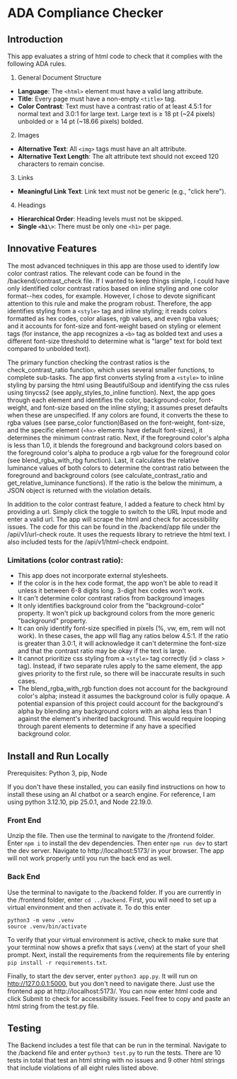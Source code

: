 # ADA Compliance Checker
## Introduction
This app evaluates a string of html code to check that it complies with the following ADA rules.

1. General Document Structure
* **Language**: The `<html>` element must have a valid lang attribute.
* **Title**: Every page must have a non-empty `<title>` tag.
* **Color Contrast**: Text must have a contrast ratio of at least 4.5:1 for normal text and
3.0:1 for large text. Large text is ≥ 18 pt (~24 pixels) unbolded or ≥ 14 pt (~18.66 pixels) bolded.
2. Images
* **Alternative Text**: All `<img>` tags must have an alt attribute.
* **Alternative Text Length**: The alt attribute text should not exceed 120 characters to remain concise.
3. Links
* **Meaningful Link Text**: Link text must not be generic (e.g., "click here").
4. Headings
* **Hierarchical Order**: Heading levels must not be skipped.
* **Single `<h1\>`**: There must be only one `<h1>` per page.

## Innovative Features
The most advanced techniques in this app are those used to identify low color contrast ratios. The relevant code can be found in the /backend/contrast_check file. If I wanted to keep things simple, I could have only identified color contrast ratios based on inline styling and one color format--hex codes, for example. However, I chose to devote significant attention to this rule and make the program robust. Therefore, the app identifies styling from a `<style>` tag and inline styling; it reads colors formatted as hex codes, color aliases, rgb values, and even rgba values; and it accounts for font-size and font-weight based on styling or element tags (for instance, the app recognizes a `<b>` tag as bolded text and uses a different font-size threshold to determine what is "large" text for bold text compared to unbolded text).

The primary function checking the contrast ratios is the check_contrast_ratio function, which uses several smaller functions, to complete sub-tasks. The app first converts styling from a `<style>` to inline styling by parsing the html using BeautifulSoup and identifying the css rules using tinycss2 (see apply_styles_to_inline function). Next, the app goes through each element and identifies the color, background-color, font-weight, and font-size based on the inline styling; it assumes preset defaults when these are unspecified. If any colors are found, it converts the these to rgba values (see parse_color function)Based on the font-weight, font-size, and the specific element (`<hx>` elements have default font-sizes), it determines the minimum contrast ratio. Next, if the foreground color's alpha is less than 1.0, it blends the foreground and background colors based on the foreground color's alpha to produce a rgb value for the foreground color (see blend_rgba_with_rbg function). Last, it calculates the relative luminance values of both colors to determine the contrast ratio between the foreground and background colors (see calculate_contrast_ratio and get_relative_luminance functions). If the ratio is the below the minimum, a JSON object is returned with the violation details.

In addition to the color contrast feature, I added a feature to check html by providing a url. Simply click the toggle to switch to the URL Input mode and enter a valid url. The app will scrape the html and check for accessibility issues. The code for this can be found in the /backend/app file under the /api/v1/url-check route. It uses the requests library to retrieve the html text. I also included tests for the /api/v1/html-check endpoint.

### Limitations (color contrast ratio): 
* This app does not incorporate external stylesheets.
* If the color is in the hex code format, the app won't be able to read it unless it between 6-8 digits long. 3-digit hex codes won't work.
* It can't determine color contrast ratios from background images
* It only identifies background color from the "background-color" property. It won't pick up background colors from the more generic "background" property. 
* It can only identify font-size specified in pixels (%, vw, em, rem will not work). In these cases, the app will flag any ratios below 4.5:1. If the ratio is greater than 3.0:1, it will acknowledge it can't determine the font-size and that the contrast ratio may be okay if the text is large. 
* It cannot prioritize css styling from a `<style>` tag correctly (id > class > tag). Instead, if two separate rules apply to the same element, the app gives priority to the first rule, so there will be inaccurate results in such cases. 
* The blend_rgba_with_rgb function does not account for the background color's alpha; instead it assumes the background color is fully opaque. A potential expansion of this project could account for the background's alpha by blending any background colors with an alpha less than 1 against the element's inherited background. This would require looping through parent elements to determine if any have a specified background color.

## Install and Run Locally
Prerequisites: Python 3, pip, Node

If you don't have these installed, you can easily find instructions on how to install these using an AI chatbot or a search engine. For reference, I am using python 3.12.10, pip 25.0.1, and Node 22.19.0.

### Front End
Unzip the file. Then use the terminal to navigate to the /frontend folder. Enter `npm i` to install the dev dependencies. Then enter `npm run dev` to start the dev server. Navigate to http://localhost:5173/ in your browser. The app will not work properly until you run the back end as well.

### Back End
Use the terminal to navigate to the /backend folder. If you are currently in the /frontend folder, enter `cd ../backend`. First, you will need to set up a virtual environment and then activate it. To do this enter
```
python3 -m venv .venv
source .venv/bin/activate
```
To verify that your virtual environment is active, check to make sure that your terminal now shows a prefix that says (.venv) at the start of your shell prompt. Next, install the requirements from the requirements file by entering `pip install -r requirements.txt`.

Finally, to start the dev server, enter `python3 app.py`. It will run on http://127.0.0.1:5000, but you don't need to navigate there. Just use the frontend app at http://localhost:5173/. You can now enter html code and click Submit to check for accessibility issues. Feel free to copy and paste an html string from the test.py file.

## Testing
The Backend includes a test file that can be run in the terminal. Navigate to the /backend file and enter `python3 test.py` to run the tests. There are 10 tests in total that test an html string with no issues and 9 other html strings that include violations of all eight rules listed above.
